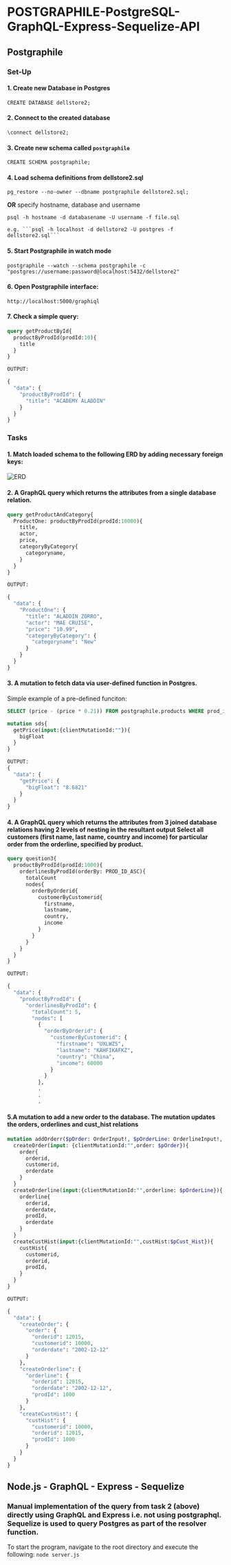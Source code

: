# POSTGRAPHILE-PostgreSQL-GraphQL-Express-Sequelize-API

## Postgraphile
### Set-Up

#### 1. Create new Database in Postgres

```CREATE DATABASE dellstore2;```

#### 2. Connect to the created database

```\connect dellstore2;```

#### 3. Create new schema called ```postgraphile```

```CREATE SCHEMA postgraphile;```

#### 4. Load schema definitions from dellstore2.sql

```pg_restore --no-owner --dbname postgraphile dellstore2.sql;```

**OR** specify hostname, database and username

```psql -h hostname -d databasename -U username -f file.sql```

    e.g. ```psql -h localhost -d dellstore2 -U postgres -f dellstore2.sql```
    
#### 5. Start Postgraphile in watch mode

```postgraphile --watch --schema postgraphile -c "postgres://username:password@localhost:5432/dellstore2"```

#### 6. Open Postgraphile interface:

```http://localhost:5000/graphiql```

#### 7. Check a simple query:

``` graphql
query getProductById{
  productByProdId(prodId:10){
    title
  }
}

OUTPUT:

{
  "data": {
    "productByProdId": {
      "title": "ACADEMY ALADDIN"
    }
  }
}
```

### Tasks

#### 1. Match loaded schema to the following ERD by adding necessary foreign keys:
![ERD](https://user-images.githubusercontent.com/15609881/37252356-ad010bca-2517-11e8-9f9e-798ee789a034.png)

#### 2. A GraphQL query which returns the attributes from a single database relation.
``` graphql
query getProductAndCategory{
  ProductOne: productByProdId(prodId:10000){
    title,
    actor,
    price,
    categoryByCategory{
      categoryname,
    }
  }
}

OUTPUT:

{
  "data": {
    "ProductOne": {
      "title": "ALADDIN ZORRO",
      "actor": "MAE CRUISE",
      "price": "10.99",
      "categoryByCategory": {
        "categoryname": "New"
      }
    }
  }
}

```


#### 3. A mutation to fetch data via user-defined function in Postgres.

Simple example of a pre-defined funciton:

``` sql
SELECT (price - (price * 0.21)) FROM postgraphile.products WHERE prod_id = 10000;
```

``` graphql
mutation sds{
  getPrice(input:{clientMutationId:""}){
    bigFloat
  }
}

OUTPUT:
{
  "data": {
    "getPrice": {
      "bigFloat": "8.6821"
    }
  }
}
```
#### 4. A GraphQL query which returns the attributes from 3 joined database relations having 2 levels of nesting in the resultant output Select all customers (first name, last name, country and income) for particular order from the orderline, specified by product.

``` graphql
query question3{
  productByProdId(prodId:1000){
    orderlinesByProdId(orderBy: PROD_ID_ASC){
      totalCount
      nodes{
        orderByOrderid{
          customerByCustomerid{
            firstname,
            lastname,
            country,
            income
          }
        }
      }
    }
  }
}

OUTPUT:

{
  "data": {
    "productByProdId": {
      "orderlinesByProdId": {
        "totalCount": 5,
        "nodes": [
          {
            "orderByOrderid": {
              "customerByCustomerid": {
                "firstname": "UXLWZS",
                "lastname": "KAHFIKAFKZ",
                "country": "China",
                "income": 60000
              }
            }
          },
          .
          .
          .
```

#### 5.A mutation to add a new order to the database. The mutation updates the orders, orderlines and cust_hist relations

``` graphql
mutation addOrderr($pOrder: OrderInput!, $pOrderLine: OrderlineInput!, $pCust_Hist: CustHistInput!){
  createOrder(input: {clientMutationId:"",order: $pOrder}){
    order{
      orderid,
      customerid,
      orderdate
    }
  }
  createOrderline(input:{clientMutationId:"",orderline: $pOrderLine}){
    orderline{
      orderid,
      orderdate,
      prodId,
      orderdate
    }
  }
  createCustHist(input:{clientMutationId:"",custHist:$pCust_Hist}){
    custHist{
      customerid,
      orderid,
      prodId,
    }
  }
}

OUTPUT:

{
  "data": {
    "createOrder": {
      "order": {
        "orderid": 12015,
        "customerid": 10000,
        "orderdate": "2002-12-12"
      }
    },
    "createOrderline": {
      "orderline": {
        "orderid": 12015,
        "orderdate": "2002-12-12",
        "prodId": 1000
      }
    },
    "createCustHist": {
      "custHist": {
        "customerid": 10000,
        "orderid": 12015,
        "prodId": 1000
      }
    }
  }
}

```

## Node.js - GraphQL - Express - Sequelize
### Manual implementation of the query from task 2 (above) directly using GraphQL and Express i.e. not using postgraphql. Sequelize is used to query Postgres as part of the resolver function.

To start the program, navigate to the root directory and execute the following: 
```node server.js``` 

